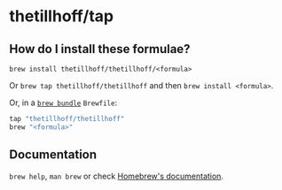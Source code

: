 # thetillhoff/tap

## How do I install these formulae?

`brew install thetillhoff/thetillhoff/<formula>`

Or `brew tap thetillhoff/thetillhoff` and then `brew install <formula>`.

Or, in a [`brew bundle`](https://github.com/Homebrew/homebrew-bundle) `Brewfile`:

```ruby
tap "thetillhoff/thetillhoff"
brew "<formula>"
```

## Documentation

`brew help`, `man brew` or check [Homebrew's documentation](https://docs.brew.sh).
